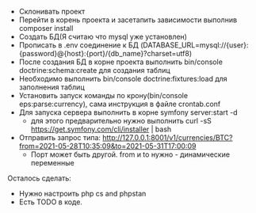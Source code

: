 - Склонивать проект
- Перейти в корень проекта и засетапить зависимости выполнив composer install  
- Создать БД(Я считаю что mysql уже установлен)
- Прописать в .env соединение к БД (DATABASE_URL=mysql://{user}:{password}@{host}:{port}/{db_name}?charset=utf8)
- После создания БД в корне проекта выполнить bin/console doctrine:schema:create для создания таблиц
- Необходимо выполнить bin/console doctrine:fixtures:load для заполнения таблиц 
- Установить запуск команды по крону(bin/console eps:parse:currency), сама инструкция в файле crontab.conf
- Для запуска сервера выполнить в корне symfony server:start -d
  * для этого предварительно нужно выполнить  curl -sS https://get.symfony.com/cli/installer | bash
- Отправить запрос типа: http://127.0.0.1:8001/v1/currencies/BTC?from=2021-05-28T10:35:09&to=2021-05-31T17:00:09
  * Порт может быть другой. from и to нужно - динамические переменные

Осталось сделать:
- Нужно настроить php cs and phpstan
- Есть TODO в коде. 